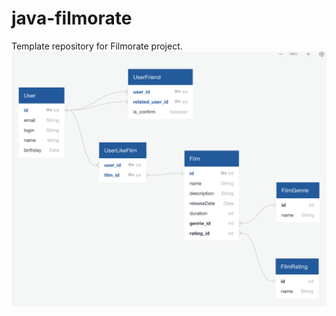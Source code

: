 # java-filmorate
Template repository for Filmorate project.
![Схема связей таблиц проекта ](/filmrate.png)
